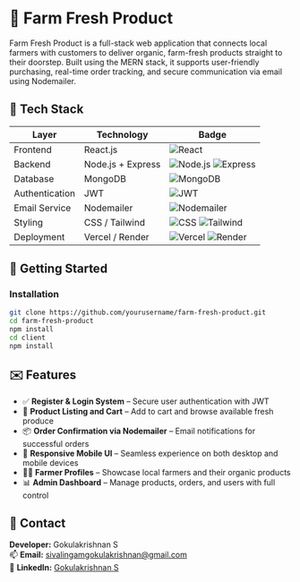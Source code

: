 # 🥦 Farm Fresh Product

Farm Fresh Product is a full-stack web application that connects local farmers with customers to deliver organic, farm-fresh products straight to their doorstep. Built using the MERN stack, it supports user-friendly purchasing, real-time order tracking, and secure communication via email using Nodemailer.


## 🧰 Tech Stack

| Layer          | Technology        | Badge                                                                 |
|----------------|-------------------|------------------------------------------------------------------------|
| Frontend       | React.js          | ![React](https://img.shields.io/badge/Frontend-React-blue?logo=react&style=flat-square) |
| Backend        | Node.js + Express | ![Node.js](https://img.shields.io/badge/Backend-Node.js-green?logo=node.js&style=flat-square) ![Express](https://img.shields.io/badge/Framework-Express-black?logo=express&style=flat-square) |
| Database       | MongoDB           | ![MongoDB](https://img.shields.io/badge/Database-MongoDB-brightgreen?logo=mongodb&style=flat-square) |
| Authentication | JWT               | ![JWT](https://img.shields.io/badge/Auth-JWT-orange?logo=jsonwebtokens&style=flat-square) |
| Email Service  | Nodemailer        | ![Nodemailer](https://img.shields.io/badge/Email-Nodemailer-blue?logo=gmail&style=flat-square) |
| Styling        | CSS / Tailwind    | ![CSS](https://img.shields.io/badge/Style-CSS-blue?logo=css3&style=flat-square) ![Tailwind](https://img.shields.io/badge/Tailwind-CSS-38b2ac?logo=tailwindcss&style=flat-square) |
| Deployment     | Vercel / Render   | ![Vercel](https://img.shields.io/badge/Deployed-Vercel-black?logo=vercel&style=flat-square) ![Render](https://img.shields.io/badge/Backend-Render-3f3f3f?logo=render&style=flat-square) |



## 🚀 Getting Started

### Installation

```bash
git clone https://github.com/yourusername/farm-fresh-product.git
cd farm-fresh-product
npm install
cd client
npm install
```

## ✉️ Features

- ✅ **Register & Login System** – Secure user authentication with JWT  
- 🛒 **Product Listing and Cart** – Add to cart and browse available fresh produce  
- 📦 **Order Confirmation via Nodemailer** – Email notifications for successful orders  
- 📱 **Responsive Mobile UI** – Seamless experience on both desktop and mobile devices  
- 👩‍🌾 **Farmer Profiles** – Showcase local farmers and their organic products  
- 📊 **Admin Dashboard** – Manage products, orders, and users with full control

 ## 📧 Contact

**Developer:** Gokulakrishnan S  
📫 **Email:** [sivalingamgokulakrishnan@gmail.com](mailto:sivalingamgokulakrishnan@gmail.com)  
🔗 **LinkedIn:** [Gokulakrishnan S](https://www.linkedin.com/in/gokulakrishnan-s-01890b312/)

